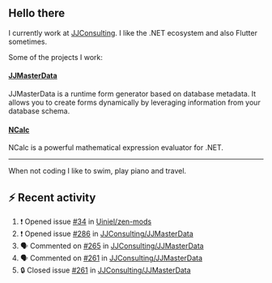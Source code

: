 ## Hello there 

I currently work at [JJConsulting](https://www.github.com/jjconsulting). I like the .NET ecosystem and also Flutter sometimes. 

Some of the projects I work:
#### [JJMasterData](https://www.github.com/jjconsulting/JJMasterData) 
JJMasterData is a runtime form generator based on database metadata. It allows you to create forms dynamically by leveraging information from your database schema.

#### [NCalc](https://www.github.com/ncalc/ncalc) 
NCalc is a powerful mathematical expression evaluator for .NET.

---

When not coding I like to swim, play piano and travel.
<!--
I also have a tailless cat:

<img src="https://github.com/user-attachments/assets/43e65a0e-6603-42f2-bd36-d203384d9c81" width="150"/>
-->
<!--Easter egg for you reading the source 🥚 https://www.youtube.com/watch?v=dQw4w9WgXcQ-->


## ⚡ Recent activity

<!--START_SECTION:activity-->
1. ❗ Opened issue [#34](https://github.com/Uiniel/zen-mods/issues/34) in [Uiniel/zen-mods](https://github.com/Uiniel/zen-mods)
2. ❗ Opened issue [#286](https://github.com/JJConsulting/JJMasterData/issues/286) in [JJConsulting/JJMasterData](https://github.com/JJConsulting/JJMasterData)
3. 🗣 Commented on [#265](https://github.com/JJConsulting/JJMasterData/issues/265#issuecomment-2569458650) in [JJConsulting/JJMasterData](https://github.com/JJConsulting/JJMasterData)
4. 🗣 Commented on [#261](https://github.com/JJConsulting/JJMasterData/issues/261#issuecomment-2569457423) in [JJConsulting/JJMasterData](https://github.com/JJConsulting/JJMasterData)
5. 🔒 Closed issue [#261](https://github.com/JJConsulting/JJMasterData/issues/261) in [JJConsulting/JJMasterData](https://github.com/JJConsulting/JJMasterData)
<!--END_SECTION:activity-->
